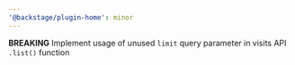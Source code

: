 ```yaml
---
'@backstage/plugin-home': minor
---
```


**BREAKING** Implement usage of unused `limit` query parameter in visits API `.list()` function
